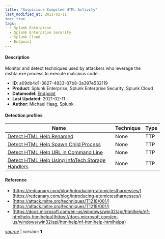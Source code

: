 ```yaml
---
title: "Suspicious Compiled HTML Activity"
last_modified_at: 2021-02-11
toc: true
tags:
  - Splunk Enterprise
  - Splunk Enterprise Security
  - Splunk Cloud
  - Endpoint
---
```


#### Description

Monitor and detect techniques used by attackers who leverage the mshta.exe process to execute malicious code.

- **ID**: a09db4d1-3827-4833-87b8-3a397e532119
- **Product**: Splunk Enterprise, Splunk Enterprise Security, Splunk Cloud
- **Datamodel**: [Endpoint](https://docs.splunk.com/Documentation/CIM/latest/User/Endpoint)
- **Last Updated**: 2021-02-11
- **Author**: Michael Haag, Splunk

#### Detection profiles

| Name        | Technique   | Type         |
| ----------- | ----------- |--------------|
| [Detect HTML Help Renamed](/endpoint/detect_html_help_renamed/) | None | TTP |
| [Detect HTML Help Spawn Child Process](/endpoint/detect_html_help_spawn_child_process/) | None | TTP |
| [Detect HTML Help URL in Command Line](/endpoint/detect_html_help_url_in_command_line/) | None | TTP |
| [Detect HTML Help Using InfoTech Storage Handlers](/endpoint/detect_html_help_using_infotech_storage_handlers/) | None | TTP |

#### Reference

* [https://redcanary.com/blog/introducing-atomictestharnesses/](https://redcanary.com/blog/introducing-atomictestharnesses/)
* [https://attack.mitre.org/techniques/T1218/001/](https://attack.mitre.org/techniques/T1218/001/)
* [https://docs.microsoft.com/en-us/windows/win32/api/htmlhelp/nf-htmlhelp-htmlhelpa](https://docs.microsoft.com/en-us/windows/win32/api/htmlhelp/nf-htmlhelp-htmlhelpa)



[_source_](https://github.com/splunk/security_content/tree/develop/stories/suspicious_compiled_html_activity.yml) | _version_: **1**